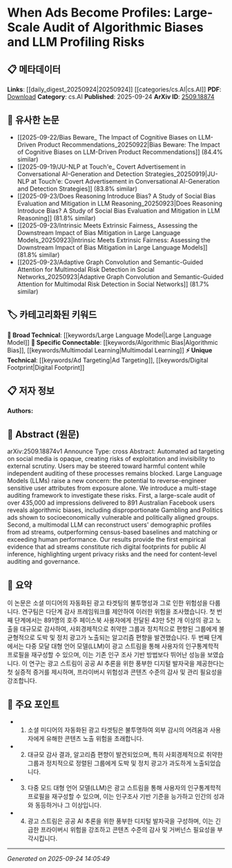 <!-- KEYWORD_LINKING_METADATA:
{
  "processed_timestamp": "2025-09-24T14:05:49.244815",
  "vocabulary_version": "1.0",
  "selected_keywords": [
    "Large Language Model",
    "Algorithmic Bias",
    "Multimodal Learning",
    "Ad Targeting",
    "Digital Footprint"
  ],
  "rejected_keywords": [],
  "similarity_scores": {
    "Large Language Model": 0.85,
    "Algorithmic Bias": 0.8,
    "Multimodal Learning": 0.78,
    "Ad Targeting": 0.77,
    "Digital Footprint": 0.75
  },
  "extraction_method": "AI_prompt_based",
  "budget_applied": true,
  "candidates_json": {
    "candidates": [
      {
        "surface": "Large Language Models",
        "canonical": "Large Language Model",
        "aliases": [
          "LLM",
          "Language Model"
        ],
        "category": "broad_technical",
        "rationale": "Connects to existing discussions on AI models and their societal impacts.",
        "novelty_score": 0.45,
        "connectivity_score": 0.88,
        "specificity_score": 0.7,
        "link_intent_score": 0.85
      },
      {
        "surface": "Algorithmic Biases",
        "canonical": "Algorithmic Bias",
        "aliases": [
          "Bias in Algorithms",
          "Algorithm Bias"
        ],
        "category": "specific_connectable",
        "rationale": "Central to understanding the risks and ethical considerations in AI deployment.",
        "novelty_score": 0.65,
        "connectivity_score": 0.83,
        "specificity_score": 0.78,
        "link_intent_score": 0.8
      },
      {
        "surface": "Multimodal LLM",
        "canonical": "Multimodal Learning",
        "aliases": [
          "Multimodal Model",
          "Multimodal AI"
        ],
        "category": "specific_connectable",
        "rationale": "Reflects the integration of multiple data types in AI, a trending research area.",
        "novelty_score": 0.58,
        "connectivity_score": 0.79,
        "specificity_score": 0.72,
        "link_intent_score": 0.78
      },
      {
        "surface": "Ad Targeting",
        "canonical": "Ad Targeting",
        "aliases": [
          "Targeted Advertising",
          "Ad Personalization"
        ],
        "category": "unique_technical",
        "rationale": "Highlights the specific application of AI in advertising, relevant to privacy concerns.",
        "novelty_score": 0.7,
        "connectivity_score": 0.75,
        "specificity_score": 0.8,
        "link_intent_score": 0.77
      },
      {
        "surface": "Digital Footprints",
        "canonical": "Digital Footprint",
        "aliases": [
          "Online Footprint",
          "Data Footprint"
        ],
        "category": "unique_technical",
        "rationale": "Essential for discussions on privacy and data security in digital environments.",
        "novelty_score": 0.68,
        "connectivity_score": 0.72,
        "specificity_score": 0.76,
        "link_intent_score": 0.75
      }
    ],
    "ban_list_suggestions": [
      "Automated",
      "Framework",
      "Evidence"
    ]
  },
  "decisions": [
    {
      "candidate_surface": "Large Language Models",
      "resolved_canonical": "Large Language Model",
      "decision": "linked",
      "scores": {
        "novelty": 0.45,
        "connectivity": 0.88,
        "specificity": 0.7,
        "link_intent": 0.85
      }
    },
    {
      "candidate_surface": "Algorithmic Biases",
      "resolved_canonical": "Algorithmic Bias",
      "decision": "linked",
      "scores": {
        "novelty": 0.65,
        "connectivity": 0.83,
        "specificity": 0.78,
        "link_intent": 0.8
      }
    },
    {
      "candidate_surface": "Multimodal LLM",
      "resolved_canonical": "Multimodal Learning",
      "decision": "linked",
      "scores": {
        "novelty": 0.58,
        "connectivity": 0.79,
        "specificity": 0.72,
        "link_intent": 0.78
      }
    },
    {
      "candidate_surface": "Ad Targeting",
      "resolved_canonical": "Ad Targeting",
      "decision": "linked",
      "scores": {
        "novelty": 0.7,
        "connectivity": 0.75,
        "specificity": 0.8,
        "link_intent": 0.77
      }
    },
    {
      "candidate_surface": "Digital Footprints",
      "resolved_canonical": "Digital Footprint",
      "decision": "linked",
      "scores": {
        "novelty": 0.68,
        "connectivity": 0.72,
        "specificity": 0.76,
        "link_intent": 0.75
      }
    }
  ]
}
-->

# When Ads Become Profiles: Large-Scale Audit of Algorithmic Biases and LLM Profiling Risks

## 📋 메타데이터

**Links**: [[daily_digest_20250924|20250924]] [[categories/cs.AI|cs.AI]]
**PDF**: [Download](https://arxiv.org/pdf/2509.18874.pdf)
**Category**: cs.AI
**Published**: 2025-09-24
**ArXiv ID**: [2509.18874](https://arxiv.org/abs/2509.18874)

## 🔗 유사한 논문
- [[2025-09-22/Bias Beware_ The Impact of Cognitive Biases on LLM-Driven Product Recommendations_20250922|Bias Beware: The Impact of Cognitive Biases on LLM-Driven Product Recommendations]] (84.4% similar)
- [[2025-09-19/JU-NLP at Touch\'e_ Covert Advertisement in Conversational AI-Generation and Detection Strategies_20250919|JU-NLP at Touch\'e: Covert Advertisement in Conversational AI-Generation and Detection Strategies]] (83.8% similar)
- [[2025-09-23/Does Reasoning Introduce Bias? A Study of Social Bias Evaluation and Mitigation in LLM Reasoning_20250923|Does Reasoning Introduce Bias? A Study of Social Bias Evaluation and Mitigation in LLM Reasoning]] (81.8% similar)
- [[2025-09-23/Intrinsic Meets Extrinsic Fairness_ Assessing the Downstream Impact of Bias Mitigation in Large Language Models_20250923|Intrinsic Meets Extrinsic Fairness: Assessing the Downstream Impact of Bias Mitigation in Large Language Models]] (81.8% similar)
- [[2025-09-23/Adaptive Graph Convolution and Semantic-Guided Attention for Multimodal Risk Detection in Social Networks_20250923|Adaptive Graph Convolution and Semantic-Guided Attention for Multimodal Risk Detection in Social Networks]] (81.7% similar)

## 🏷️ 카테고리화된 키워드
**🧠 Broad Technical**: [[keywords/Large Language Model|Large Language Model]]
**🔗 Specific Connectable**: [[keywords/Algorithmic Bias|Algorithmic Bias]], [[keywords/Multimodal Learning|Multimodal Learning]]
**⚡ Unique Technical**: [[keywords/Ad Targeting|Ad Targeting]], [[keywords/Digital Footprint|Digital Footprint]]

## 📋 저자 정보

**Authors:** 

## 📄 Abstract (원문)

arXiv:2509.18874v1 Announce Type: cross 
Abstract: Automated ad targeting on social media is opaque, creating risks of exploitation and invisibility to external scrutiny. Users may be steered toward harmful content while independent auditing of these processes remains blocked. Large Language Models (LLMs) raise a new concern: the potential to reverse-engineer sensitive user attributes from exposure alone. We introduce a multi-stage auditing framework to investigate these risks. First, a large-scale audit of over 435,000 ad impressions delivered to 891 Australian Facebook users reveals algorithmic biases, including disproportionate Gambling and Politics ads shown to socioeconomically vulnerable and politically aligned groups. Second, a multimodal LLM can reconstruct users' demographic profiles from ad streams, outperforming census-based baselines and matching or exceeding human performance. Our results provide the first empirical evidence that ad streams constitute rich digital footprints for public AI inference, highlighting urgent privacy risks and the need for content-level auditing and governance.

## 📝 요약

이 논문은 소셜 미디어의 자동화된 광고 타겟팅의 불투명성과 그로 인한 위험성을 다룹니다. 연구팀은 다단계 감사 프레임워크를 제안하여 이러한 위험을 조사했습니다. 첫 번째 단계에서는 891명의 호주 페이스북 사용자에게 전달된 43만 5천 개 이상의 광고 노출을 대규모로 감사하여, 사회경제적으로 취약한 그룹과 정치적으로 편향된 그룹에게 불균형적으로 도박 및 정치 광고가 노출되는 알고리즘 편향을 발견했습니다. 두 번째 단계에서는 다중 모달 대형 언어 모델(LLM)이 광고 스트림을 통해 사용자의 인구통계학적 프로필을 재구성할 수 있으며, 이는 기존 인구 조사 기반 방법보다 뛰어난 성능을 보였습니다. 이 연구는 광고 스트림이 공공 AI 추론을 위한 풍부한 디지털 발자국을 제공한다는 첫 실증적 증거를 제시하며, 프라이버시 위험성과 콘텐츠 수준의 감사 및 관리 필요성을 강조합니다.

## 🎯 주요 포인트

- 1. 소셜 미디어의 자동화된 광고 타겟팅은 불투명하여 외부 감시의 어려움과 사용자에게 유해한 콘텐츠 노출 위험을 초래합니다.
- 2. 대규모 감사 결과, 알고리즘 편향이 발견되었으며, 특히 사회경제적으로 취약한 그룹과 정치적으로 정렬된 그룹에게 도박 및 정치 광고가 과도하게 노출되었습니다.
- 3. 다중 모드 대형 언어 모델(LLM)은 광고 스트림을 통해 사용자의 인구통계학적 프로필을 재구성할 수 있으며, 이는 인구조사 기반 기준을 능가하고 인간의 성과와 동등하거나 그 이상입니다.
- 4. 광고 스트림은 공공 AI 추론을 위한 풍부한 디지털 발자국을 구성하며, 이는 긴급한 프라이버시 위험을 강조하고 콘텐츠 수준의 감사 및 거버넌스 필요성을 부각시킵니다.


---

*Generated on 2025-09-24 14:05:49*